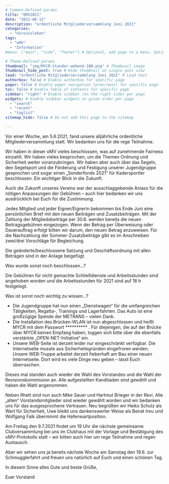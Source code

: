 ```yaml
---
# Common-Defined params
title: "OMV2021"
date: "2021-06-12"
description: "ordentliche Mitgliederversammlung Juni 2021"
categories:
  - "Vereinsleben"
tags:
  - "oMV"
  - "Information"
#menu: ["main", "side", "footer"] # Optional, add page to a menu. Options: main, side, footer

# Theme-Defined params
thumbnail: "img/MYCR-Stander-wehend-100.png" # Thumbnail image
thumbnail_hide_post: true # Hide thumbnail on single post view
lead: "ordentliche Mitgliederversammlung Juni 2021" # Lead text
authorbox: false # Enable authorbox for specific page
pager: false # Enable pager navigation (prev/next) for specific page
toc: false # Enable Table of Contents for specific page
sidebar: "right" # Enable sidebar (on the right side) per page
widgets: # Enable sidebar widgets in given order per page
  - "search"
  - "recent"
  - "taglist"
sitemap_hide: false # Do not add this page to the sitemap

---
```




Vor einer Woche, am 5.6.2021, fand unsere alljährliche ordentliche Mitgliederversammlung statt. Wir bedanken uns für die rege Teilnahme.

Wir haben in dieser oMV vieles beschlossen, was auf zunehmende Fairness einzahlt. Wir haben vieles besprochen, um die Themen Ordnung und Sicherheit weiter voranzubringen. Wir haben aber auch über das Segeln, den Segelsport und die Förderung und Festigung unserer Jugendgruppe gesprochen und sogar einen „Sonderfonds 2021“ für Kadersportler beschlossen. Ein wichtiger Blick in die Zukunft.

Auch die Zukunft unseres Vereins war der ausschlaggebende Anlass für die nötigen Anpassungen der Gebühren – auch hier bedanken wir uns ausdrücklich bei Euch für die Zustimmung.

Jedes Mitglied und jeder Eigner/Eignerin bekommen bis Ende Juni eine persönlichen Brief mit den neuen Beiträgen und Zusatzbeiträgen. Mit der Zahlung der Mitgliedsbeiträge per 30.6. werden bereits die neuen Beitragsgebühren eingezogen. Wenn der Betrag per Überweisung oder Dauerauftrag erfolgt bitten wir darum, den neuen Betrag anzuweisen. Für die Nachzahlung der Sommer-Zusatzbeiträge gibt es im Anschreiben zwei/drei Vorschläge für Begleichung.

Die geänderte/beschlossene Satzung und Geschäftsordnung mit allen Beträgen sind in der Anlage beigefügt.

Was wurde sonst noch beschlossen…?

Die Gebühren für nicht gemachte Schließdienste und Arbeitsstunden sind angehoben worden und die Arbeitsstunden für 2021 sind auf 18 h festgelegt.

Was ist sonst noch wichtig zu wissen…?

* Die Jugendgruppe hat nun einen „Dienstwagen“ für die umfangreichen Tätigkeiten, Regatta-, Trainings und Lagerfahrten. Das Auto ist eine großzügige Spende der METRANS – vielen Dank.
* Die Installation des Brücken-WLAN ist nun abgeschlossen und heißt MYCR mit dem Passwort ********** . Für diejenigen, die auf der Brücke über MYCR keinen Empfang haben, loggen sich bitte über die ebenfalls verstärkte „OPEN-NET-Initiative“ ein.
* Unsere WEB-Seite ist derzeit leider nur eingeschränkt verfügbar. Die Internetseite musste aus Sicherheitsgründen eingefroren werden. Unsere WEB-Truppe arbeitet derzeit fieberhaft am Bau einer neuen Internetseite. Dort wird es viele Dinge neu geben – lasst Euch überraschen.

Dieses mal standen auch wieder die Wahl des Vorstandes und die Wahl der Revisionskommission an. Alle aufgestellten Kanditaden sind gewählt und haben die Wahl angenommen.

Neben Rhett sind nun auch Mike Sauer und Hartmut Brieger in der Revi.
Alle „alten“ Vorstandsmitglieder sind wieder gewählt worden und wir bedanken uns für das ausgesprochene Vertrauen. Neu begrüßen wir Heiko Schulz als Wart für Sicherheit,  Uwe bleibt uns dankenswerter Weise als Beirat treu und Wolfgang Falk übernimmt die Hafenwartposition. 

Am Freitag den 9.7.2021 findet um 19 Uhr die nächste gemeinsame Clubversammlung bei uns im Clubhaus mit der Vorlage und Bestätigung des oMV-Protokolls statt – wir bitten auch hier um rege Teilnahme und regen Austausch.

Aber wir sehen uns ja bereits nächste Woche am Samstag den 19.6. zur Schmugglerfahrt und freuen uns natürlich auf Euch und einen schönen Tag.
 
In diesem Sinne alles Gute und beste Grüße,

Euer Vorstand

